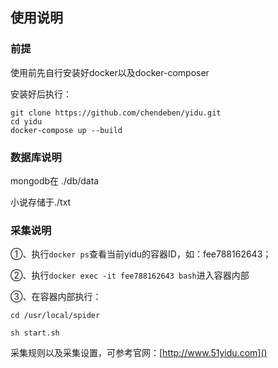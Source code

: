 ## 使用说明
### 前提
使用前先自行安装好docker以及docker-composer

安装好后执行：

```
git clone https://github.com/chendeben/yidu.git
cd yidu
docker-compose up --build
```
### 数据库说明
mongodb在 ./db/data

小说存储于./txt

### 采集说明

①、执行```docker ps```查看当前yidu的容器ID，如：fee788162643；

②、执行```docker exec -it fee788162643 bash```进入容器内部

③、在容器内部执行：

```
cd /usr/local/spider

sh start.sh
```
采集规则以及采集设置，可参考官网：[http://www.51yidu.com]()